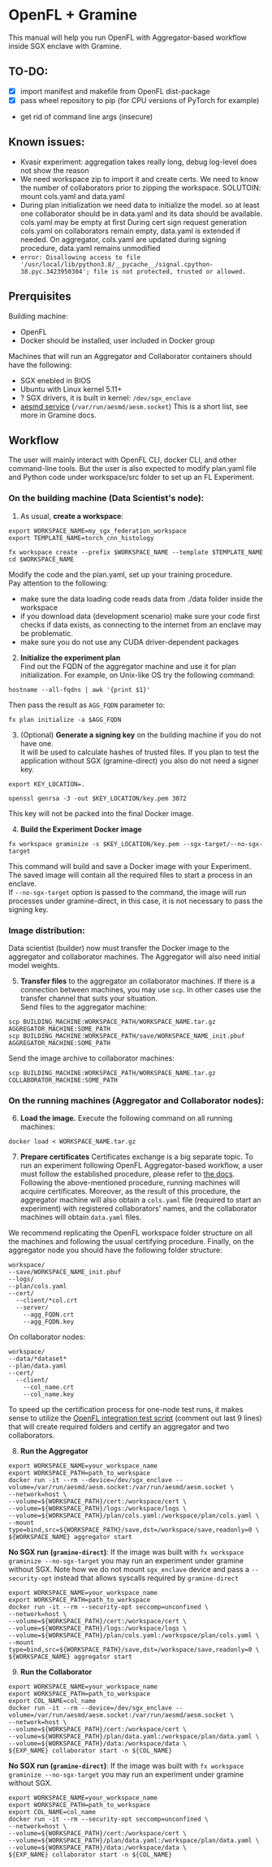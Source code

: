 # OpenFL + Gramine
This manual will help you run OpenFL with Aggregator-based workflow inside SGX enclave with Gramine.
## TO-DO:
- [X] import manifest and makefile from OpenFL dist-package 
- [X] pass wheel repository to pip (for CPU versions of PyTorch for example)
- get rid of command line args (insecure)
## Known issues:
- Kvasir experiment: aggregation takes really long, debug log-level does not show the reason
- We need workspace zip to import it and create certs. We need to know the number of collaborators prior to zipping the workspace. SOLUTOIN: mount cols.yaml and data.yaml
- During plan initialization we need data to initialize the model. so at least one collaborator should be in data.yaml and its data should be available. cols.yaml may be empty at first
During cert sign request generation cols.yaml on collaborators remain empty, data.yaml is extended if needed. On aggregator, cols.yaml are updated during signing procedure, data.yaml remains unmodified
- `error: Disallowing access to file '/usr/local/lib/python3.8/__pycache__/signal.cpython-38.pyc.3423950304'; file is not protected, trusted or allowed.`
## Prerquisites
Building machine:
- OpenFL
- Docker should be installed, user included in Docker group

Machines that will run an Aggregator and Collaborator containers should have the following:
- SGX enebled in BIOS
- Ubuntu with Linux kernel 5.11+
- ? SGX drivers, it is built in kernel: `/dev/sgx_enclave`
- [aesmd service](https://github.com/intel/linux-sgx) (`/var/run/aesmd/aesm.socket`)
This is a short list, see more in Gramine docs.

## Workflow
The user will mainly interact with OpenFL CLI, docker CLI, and other command-line tools. But the user is also expected to modify plan.yaml file and Python code under workspace/src folder to set up an FL Experiment.
### On the building machine (Data Scientist's node):
1. As usual, **create a workspace**: 
```
export WORKSPACE_NAME=my_sgx_federation_workspace
export TEMPLATE_NAME=torch_cnn_histology

fx workspace create --prefix $WORKSPACE_NAME --template $TEMPLATE_NAME
cd $WORKSPACE_NAME
```
Modify the code and the plan.yaml, set up your training procedure. </br>
Pay attention to the following: 
- make sure the data loading code reads data from ./data folder inside the workspace
- if you download data (development scenario) make sure your code first checks if data exists, as connecting to the internet from an enclave may be problematic.
- make sure you do not use any CUDA driver-dependent packages

2. **Initialize the experiment plan** </br> 
Find out the FQDN of the aggregator machine and use it for plan initialization.
For example, on Unix-like OS try the following command:
```
hostname --all-fqdns | awk '{print $1}'
```
Then pass the result as `AGG_FQDN` parameter to:
```
fx plan initialize -a $AGG_FQDN
```

3. (Optional) **Generate a signing key** on the building machine if you do not have one.</br>
It will be used to calculate hashes of trusted files. If you plan to test the application without SGX (gramine-direct) you also do not need a signer key.
```
export KEY_LOCATION=.

openssl genrsa -3 -out $KEY_LOCATION/key.pem 3072
```
This key will not be packed into the final Docker image.

4. **Build the Experiment Docker image**

```
fx workspace graminize -s $KEY_LOCATION/key.pem --sgx-target/--no-sgx-target
```
This command will build and save a Docker image with your Experiment. The saved image will contain all the required files to start a process in an enclave.</br>
If `--no-sgx-target` option is passed to the command, the image will run processes under gramine-direct, in this case, it is not necessary to pass the signing key.


### Image distribution:
Data scientist (builder) now must transfer the Docker image to the aggregator and collaborator machines. The Aggregator will also need initial model weights.

5. **Transfer files** to the aggregator an collaborator machines.
If there is a connection between machines, you may use `scp`. In other cases use the transfer channel that suits your situation.</br>
Send files to the aggregator machine:
```
scp BUILDING_MACHINE:WORKSPACE_PATH/WORKSPACE_NAME.tar.gz AGGREGATOR_MACHINE:SOME_PATH
scp BUILDING_MACHINE:WORKSPACE_PATH/save/WORKSPACE_NAME_init.pbuf AGGREGATOR_MACHINE:SOME_PATH
```

Send the image archive to collaborator machines:
```
scp BUILDING_MACHINE:WORKSPACE_PATH/WORKSPACE_NAME.tar.gz COLLABORATOR_MACHINE:SOME_PATH
```
### On the running machines (Aggregator and Collaborator nodes):
6. **Load the image.**
Execute the following command on all running machines:
```
docker load < WORKSPACE_NAME.tar.gz
```

7. **Prepare certificates**
Certificates exchange is a big separate topic. To run an experiment following OpenFL Aggregator-based workflow, a user must follow the established procedure, please refer to [the docs](https://openfl.readthedocs.io/en/latest/running_the_federation.html#bare-metal-approach).
Following the above-mentioned procedure, running machines will acquire certificates. Moreover, as the result of this procedure, the aggregator machine will also obtain a `cols.yaml` file (required to start an experiment) with registered collaborators' names, and the collaborator machines will obtain `data.yaml` files.

We recommend replicating the OpenFL workspace folder structure on all the machines and following the usual certifying procedure. Finally, on the aggregator node you should have the following folder structure:
```
workspace/
--save/WORKSPACE_NAME_init.pbuf
--logs/
--plan/cols.yaml
--cert/
  --client/*col.crt
  --server/
    --agg_FQDN.crt
    --agg_FQDN.key
```

On collaborator nodes:
```
workspace/
--data/*dataset*
--plan/data.yaml
--cert/
  --client/
    --col_name.crt
    --col_name.key
```

To speed up the certification process for one-node test runs, it makes sense to utilize the [OpenFL integration test script](https://github.com/intel/openfl/blob/develop/tests/github/test_hello_federation.sh) (comment out last 9 lines) that will create required folders and certify an aggregator and two collaborators.

8. **Run the Aggregator**
```
export WORKSPACE_NAME=your_workspace_name
export WORKSPACE_PATH=path_to_workspace
docker run -it --rm --device=/dev/sgx_enclave --volume=/var/run/aesmd/aesm.socket:/var/run/aesmd/aesm.socket \
--network=host \
--volume=${WORKSPACE_PATH}/cert:/workspace/cert \
--volume=${WORKSPACE_PATH}/logs:/workspace/logs \
--volume=${WORKSPACE_PATH}/plan/cols.yaml:/workspace/plan/cols.yaml \
--mount type=bind,src=${WORKSPACE_PATH}/save,dst=/workspace/save,readonly=0 \
${WORKSPACE_NAME} aggregator start
```

**No SGX run (`gramine-direct`)**:
If the image was built with `fx workspace graminize --no-sgx-target` you may run an experiment under gramine without SGX. Note how we do not mount `sgx_enclave` device and pass a `--security-opt` instead that allows syscalls required by `gramine-direct`

```
export WORKSPACE_NAME=your_workspace_name
export WORKSPACE_PATH=path_to_workspace
docker run -it --rm --security-opt seccomp=unconfined \
--network=host \
--volume=${WORKSPACE_PATH}/cert:/workspace/cert \
--volume=${WORKSPACE_PATH}/logs:/workspace/logs \
--volume=${WORKSPACE_PATH}/plan/cols.yaml:/workspace/plan/cols.yaml \
--mount type=bind,src=${WORKSPACE_PATH}/save,dst=/workspace/save,readonly=0 \
${WORKSPACE_NAME} aggregator start
```

9. **Run the Collaborator**
```
export WORKSPACE_NAME=your_workspace_name
export WORKSPACE_PATH=path_to_workspace
export COL_NAME=col_name
docker run -it --rm --device=/dev/sgx_enclave --volume=/var/run/aesmd/aesm.socket:/var/run/aesmd/aesm.socket \
--network=host \
--volume=${WORKSPACE_PATH}/cert:/workspace/cert \
--volume=${WORKSPACE_PATH}/plan/data.yaml:/workspace/plan/data.yaml \
--volume=${WORKSPACE_PATH}/data:/workspace/data \
${EXP_NAME} collaborator start -n ${COL_NAME}
```

**No SGX run (`gramine-direct`)**:
If the image was built with `fx workspace graminize --no-sgx-target` you may run an experiment under gramine without SGX.
```
export WORKSPACE_NAME=your_workspace_name
export WORKSPACE_PATH=path_to_workspace
export COL_NAME=col_name
docker run -it --rm --security-opt seccomp=unconfined \
--network=host \
--volume=${WORKSPACE_PATH}/cert:/workspace/cert \
--volume=${WORKSPACE_PATH}/plan/data.yaml:/workspace/plan/data.yaml \
--volume=${WORKSPACE_PATH}/data:/workspace/data \
${EXP_NAME} collaborator start -n ${COL_NAME}
```